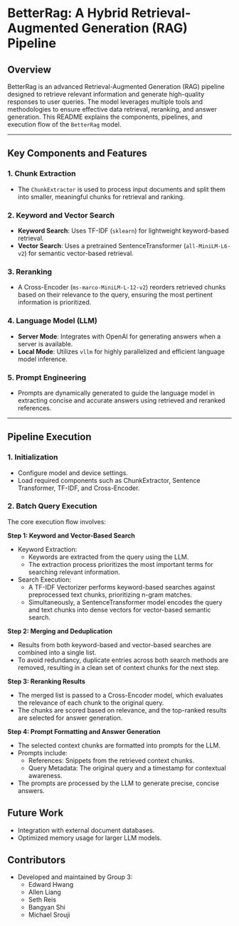 # BetterRag: A Hybrid Retrieval-Augmented Generation (RAG) Pipeline

## Overview

BetterRag is an advanced Retrieval-Augmented Generation (RAG) pipeline designed to retrieve relevant information and generate high-quality responses to user queries. The model leverages multiple tools and methodologies to ensure effective data retrieval, reranking, and answer generation. This README explains the components, pipelines, and execution flow of the `BetterRag` model.

---

## Key Components and Features

### 1. **Chunk Extraction**
- The `ChunkExtractor` is used to process input documents and split them into smaller, meaningful chunks for retrieval and ranking.

### 2. **Keyword and Vector Search**
- **Keyword Search**: Uses TF-IDF (`sklearn`) for lightweight keyword-based retrieval.
- **Vector Search**: Uses a pretrained SentenceTransformer (`all-MiniLM-L6-v2`) for semantic vector-based retrieval.

### 3. **Reranking**
- A Cross-Encoder (`ms-marco-MiniLM-L-12-v2`) reorders retrieved chunks based on their relevance to the query, ensuring the most pertinent information is prioritized.

### 4. **Language Model (LLM)**
- **Server Mode**: Integrates with OpenAI for generating answers when a server is available.
- **Local Mode**: Utilizes `vllm` for highly parallelized and efficient language model inference.

### 5. **Prompt Engineering**
- Prompts are dynamically generated to guide the language model in extracting concise and accurate answers using retrieved and reranked references.

---

## Pipeline Execution

### 1. **Initialization**
- Configure model and device settings.
- Load required components such as ChunkExtractor, Sentence Transformer, TF-IDF, and Cross-Encoder.

### 2. **Batch Query Execution**
The core execution flow involves:

**Step 1: Keyword and Vector-Based Search**
- Keyword Extraction:
    - Keywords are extracted from the query using the LLM.
    - The extraction process prioritizes the most important terms for searching relevant information.
- Search Execution:
    - A TF-IDF Vectorizer performs keyword-based searches against preprocessed text chunks, prioritizing n-gram matches.
    - Simultaneously, a SentenceTransformer model encodes the query and text chunks into dense vectors for vector-based semantic search.

**Step 2: Merging and Deduplication**
- Results from both keyword-based and vector-based searches are combined into a single list.
- To avoid redundancy, duplicate entries across both search methods are removed, resulting in a clean set of context chunks for the next step.

**Step 3: Reranking Results**
- The merged list is passed to a Cross-Encoder model, which evaluates the relevance of each chunk to the original query.
- The chunks are scored based on relevance, and the top-ranked results are selected for answer generation.

**Step 4: Prompt Formatting and Answer Generation**
- The selected context chunks are formatted into prompts for the LLM.
- Prompts include:
    - References: Snippets from the retrieved context chunks.
    - Query Metadata: The original query and a timestamp for contextual awareness.
- The prompts are processed by the LLM to generate precise, concise answers.

## Future Work
- Integration with external document databases.
- Optimized memory usage for larger LLM models.

## Contributors
- Developed and maintained by Group 3:
    - Edward Hwang
    - Allen Liang
    - Seth Reis
    - Bangyan Shi
    - Michael Srouji